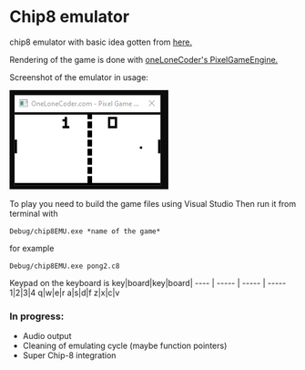 # Chip8 emulator
chip8 emulator with basic idea gotten from [here.](http://www.multigesture.net/articles/how-to-write-an-emulator-chip-8-interpreter/)

Rendering of the game is done with [oneLoneCoder's PixelGameEngine.](https://github.com/OneLoneCoder/olcPixelGameEngine)

Screenshot of the emulator in usage:

![Screenshot of the game](https://github.com/JKalliomaki/chip8EMU/blob/master/ScreenCapOfPong.png)

To play you need to build the game files using Visual Studio
Then run it from terminal with 
```
Debug/chip8EMU.exe *name of the game*
```
for example 
```
Debug/chip8EMU.exe pong2.c8
```

Keypad on the keyboard is 
key|board|key|board|
---- | ----- | ----- | -----
1|2|3|4
q|w|e|r
a|s|d|f
z|x|c|v

### In progress:
* Audio output
* Cleaning of emulating cycle (maybe function pointers)
* Super Chip-8 integration